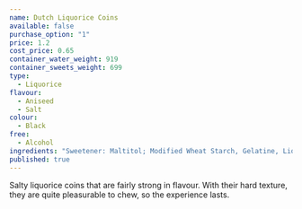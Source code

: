 ```yaml
---
name: Dutch Liquorice Coins
available: false
purchase_option: "1"
price: 1.2
cost_price: 0.65
container_water_weight: 919
container_sweets_weight: 699
type: 
  - Liquorice
flavour: 
  - Aniseed
  - Salt
colour: 
  - Black
free: 
  - Alcohol
ingredients: "Sweetener: Maltitol; Modified Wheat Starch, Gelatine, Liquorice Extract, Ammonium Chloride, Flavour, Glazing Agent: Vegetable Oil, Beeswax. Contains Gluten."
published: true
---
```

Salty liquorice coins that are fairly strong in flavour. With their hard texture, they are quite pleasurable to chew, so the experience lasts.